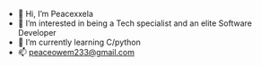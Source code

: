 - 👋 Hi, I’m Peacexxela
- 👀 I’m interested in being a Tech specialist and an elite Software Developer
- 🌱 I’m currently learning C/python
- 📫 peaceowem233@gmail.com

<!---
Peacexxela/Peacexxela is a ✨ special ✨ repository because its `README.md` (this file) appears on your GitHub profile.
You can click the Preview link to take a look at your changes.
--->
